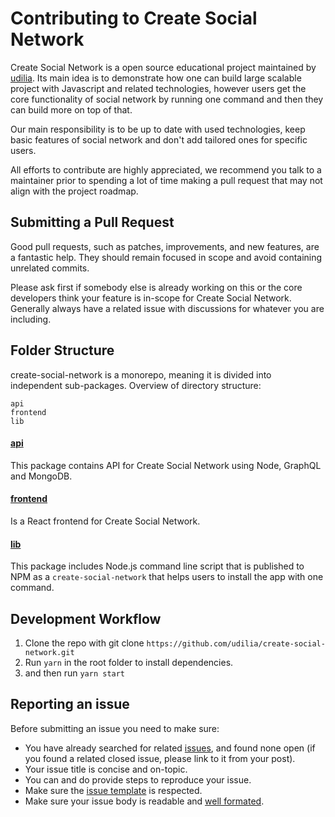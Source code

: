 # Contributing to Create Social Network

Create Social Network is a open source educational project maintained by [udilia](https://udilia.com/). Its main idea is to demonstrate how one can build large scalable project with Javascript and related technologies, however users get the core functionality of social network by running one command and then they can build more on top of that.

Our main responsibility is to be up to date with used technologies, keep basic features of social network and don't add tailored ones for specific users.

All efforts to contribute are highly appreciated, we recommend you talk to a maintainer prior to spending a lot of time making a pull request that may not align with the project roadmap.

## Submitting a Pull Request

Good pull requests, such as patches, improvements, and new features, are a fantastic help. They should remain focused in scope and avoid containing unrelated commits.

Please ask first if somebody else is already working on this or the core developers think your feature is in-scope for Create Social Network. Generally always have a related issue with discussions for whatever you are including.

## Folder Structure

create-social-network is a monorepo, meaning it is divided into independent sub-packages. Overview of directory structure:

```
api
frontend
lib
```

#### [api](https://github.com/udilia/create-social-network/tree/master/api)

This package contains API for Create Social Network using Node, GraphQL and MongoDB.

#### [frontend](https://github.com/udilia/create-social-network/tree/master/frontend)

Is a React frontend for Create Social Network.

#### [lib](https://github.com/udilia/create-social-network/tree/master/lib)

This package includes Node.js command line script that is published to NPM as a `create-social-network` that helps users to install the app with one command.

## Development Workflow

1. Clone the repo with git clone `https://github.com/udilia/create-social-network.git`
2. Run `yarn` in the root folder to install dependencies.
3. and then run `yarn start`

## Reporting an issue

Before submitting an issue you need to make sure:

- You have already searched for related [issues](https://github.com/udilia/create-social-network/issues), and found none open (if you found a related closed issue, please link to it from your post).
- Your issue title is concise and on-topic.
- You can and do provide steps to reproduce your issue.
- Make sure the [issue template](https://github.com/udilia/create-social-network/tree/master/.github/ISSUE_TEMPLATE) is respected.
- Make sure your issue body is readable and [well formated](https://guides.github.com/features/mastering-markdown/).
